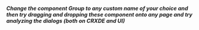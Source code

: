 ##### Change the component Group to any custom name of your choice and then try dragging and dropping these component onto any page and try analyzing the dialogs (both on CRXDE and UI)